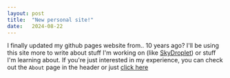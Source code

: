 ```yaml
---
layout: post
title:  "New personal site!"
date:   2024-08-22
---
```

I finally updated my github pages website from.. 10 years ago? I'll be using this site more to write about stuff I'm working on (like [SkyDroplet](https://apps.apple.com/us/app/skydroplet-weather-forecast/id6479719868)) or stuff I'm learning about. If you're just interested in my experience, you can check out the `About` page in the header or just [click here](/about)